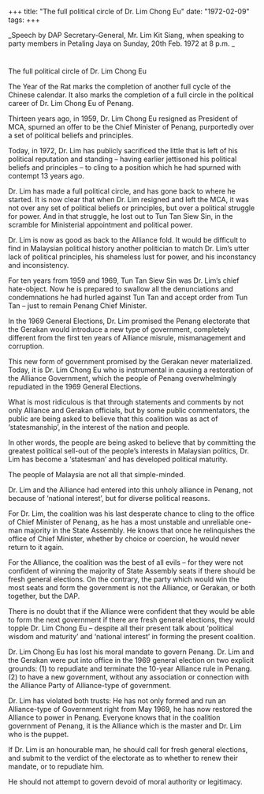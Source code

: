 +++ 
title: "The full political circle of Dr. Lim Chong Eu"
date: "1972-02-09"
tags:
+++

_Speech by DAP Secretary-General, Mr. Lim Kit Siang, when speaking to party members in Petaling Jaya on Sunday, 20th Feb. 1972 at 8 p.m.	_					
# 
The full political circle of Dr. Lim Chong Eu

The Year of the Rat marks the completion of another full cycle of the Chinese calendar. It also marks the completion of a full circle in the political career of Dr. Lim Chong Eu of Penang.

Thirteen years ago, in 1959, Dr. Lim Chong Eu resigned as President of MCA, spurned an offer to be the Chief Minister of Penang, purportedly over a set of political beliefs and principles.</u>

Today, in 1972, Dr. Lim has publicly sacrificed the little that is left of his political reputation and standing – having earlier jettisoned his political beliefs and principles – to cling to a position which he had spurned with contempt 13 years ago.

Dr. Lim has made a full political circle, and has gone back to where he started. It is now clear that when Dr. Lim resigned and left the MCA, it was not over any set of political beliefs or principles, but over a political struggle for power. And in that struggle, he lost out to Tun Tan Siew Sin, in the scramble for Ministerial appointment and political power.

Dr. Lim is now as good as back to the Alliance fold. It would be difficult to find in Malaysian political history another politician to match Dr. Lim’s utter lack of political principles, his shameless lust for power, and his inconstancy and inconsistency.

For ten years from 1959 and 1969, Tun Tan Siew Sin was Dr. Lim’s chief hate-object. Now he is prepared to swallow all the denunciations and condemnations he had hurled against Tun Tan and accept order from Tun Tan – just to remain Penang Chief Minister.

In the 1969 General Elections, Dr. Lim promised the Penang electorate that the Gerakan would introduce a new type of government, completely different from the first ten years of Alliance misrule, mismanagement and corruption.

This new form of government promised by the Gerakan never materialized. Today, it is Dr. Lim Chong Eu who is instrumental in causing a restoration of the Alliance Government, which the people of Penang overwhelmingly repudiated in the 1969 General Elections.

What is most ridiculous is that through statements and comments by not only Alliance and Gerakan officials, but by some public commentators, the public are being asked to believe that this coalition was as act of ‘statesmanship’, in the interest of the nation and people.

In other words, the people are being asked to believe that by committing the greatest political sell-out of the people’s interests in Malaysian politics, Dr. Lim has become a ‘statesman’ and has developed political maturity.

The people of Malaysia are not all that simple-minded.

Dr. Lim and the Alliance had entered into this unholy alliance in Penang, not because of ‘national interest’, but for diverse political reasons.

For Dr. Lim, the coalition was his last desperate chance to cling to the office of Chief Minister of Penang, as he has a most unstable and unreliable one-man majority in the State Assembly. He knows that once he relinquishes the office of Chief Minister, whether by choice or coercion, he would never return to it again.

For the Alliance, the coalition was the best of all evils – for they were not confident of winning the majority of State Assembly seats if there should be fresh general elections. On the contrary, the party which would win the most seats and form the government is not the Alliance, or Gerakan, or both together, but the DAP.

There is no doubt that if the Alliance were confident that they would be able to form the next government if there are fresh general elections, they would topple Dr. Lim Chong Eu – despite all their present talk about ‘political wisdom and maturity’ and ‘national interest’ in forming the present coalition.

Dr. Lim Chong Eu has lost his moral mandate to govern Penang. Dr. Lim and the Gerakan were put into office in the 1969 general election on two explicit grounds: (1) to repudiate and terminate the 10-year Alliance rule in Penang. (2) to have a new government, without any association or connection with the Alliance Party of Alliance-type of government.

Dr. Lim has violated both trusts: He has not only formed and run an Alliance-type of Government right from May 1969, he has now restored the Alliance to power in Penang. Everyone knows that in the coalition government of Penang, it is the Alliance which is the master and Dr. Lim who is the puppet.

If Dr. Lim is an honourable man, he should call for fresh general elections, and submit to the verdict of the electorate as to whether to renew their mandate, or to repudiate him.

He should not attempt to govern devoid of moral authority or legitimacy.
 
